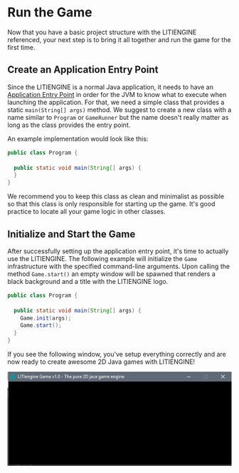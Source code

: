 # Run the Game

Now that you have a basic project structure with the LITIENGINE referenced, your next step is to bring it all together and run the game for the first time.

## Create an Application Entry Point

Since the LITIENGINE is a normal Java application, it needs to have an [Application Entry Point](https://docs.oracle.com/javase/tutorial/deployment/jar/appman.html) in order for the JVM to know what to execute when launching the application. For that, we need a simple class that provides a static `main(String[] args)` method. We suggest to create a new class with a name similar to `Program` or `GameRunner` but the name doesn't really matter as long as the class provides the entry point.

An example implementation would look like this:

```java
public class Program {

  public static void main(String[] args) {
  }
}
```

We recommend you to keep this class as clean and minimalist as possible so that this class is only responsible for starting up the game. It's good practice to locate all your game logic in other classes.

## Initialize and Start the Game

After successfully setting up the application entry point, it's time to actually use the LITIENGINE. The following example will initialize the `Game` infrastructure with the specified command-line arguments. Upon calling the method `Game.start()` an empty window will be spawned that renders a black background and a title with the LITIENGINE logo.

```java
public class Program {

  public static void main(String[] args) {
    Game.init(args);
    Game.start();
  }
}
```

If you see the following window, you’ve setup everything correctly and are now ready to create awesome 2D Java games with LITIENGINE!

![Empty LITIENGINE Window](images/empty-litiengine-window.png)

